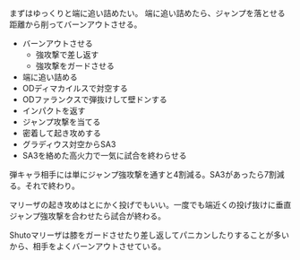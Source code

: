 まずはゆっくりと端に追い詰めたい。
端に追い詰めたら、ジャンプを落とせる距離から削ってバーンアウトさせる。

- バーンアウトさせる
  - 強攻撃で差し返す
  - 強攻撃をガードさせる
- 端に追い詰める
- ODディマカイルスで対空する
- ODファランクスで弾抜けして壁ドンする
- インパクトを返す
- ジャンプ攻撃を当てる
- 密着して起き攻めする
- グラディウス対空からSA3
- SA3を絡めた高火力で一気に試合を終わらせる

弾キャラ相手には単にジャンプ強攻撃を通すと4割減る。SA3があったら7割減る。それで終わり。

マリーザの起き攻めはとにかく投げでもいい。一度でも端近くの投げ抜けに垂直ジャンプ強攻撃を合わせたら試合が終わる。

Shutoマリーザは膝をガードさせたり差し返してパニカンしたりすることが多いから、相手をよくバーンアウトさせている。
